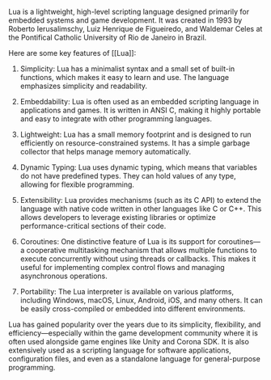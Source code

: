 

Lua is a lightweight, high-level scripting language designed primarily for embedded systems and game development. It was created in 1993 by Roberto Ierusalimschy, Luiz Henrique de Figueiredo, and Waldemar Celes at the Pontifical Catholic University of Rio de Janeiro in Brazil.

Here are some key features of [[Lua]]:

1. Simplicity: Lua has a minimalist syntax and a small set of built-in functions, which makes it easy to learn and use. The language emphasizes simplicity and readability.

2. Embeddability: Lua is often used as an embedded scripting language in applications and games. It is written in ANSI C, making it highly portable and easy to integrate with other programming languages.

3. Lightweight: Lua has a small memory footprint and is designed to run efficiently on resource-constrained systems. It has a simple garbage collector that helps manage memory automatically.

4. Dynamic Typing: Lua uses dynamic typing, which means that variables do not have predefined types. They can hold values of any type, allowing for flexible programming.

5. Extensibility: Lua provides mechanisms (such as its C API) to extend the language with native code written in other languages like C or C++. This allows developers to leverage existing libraries or optimize performance-critical sections of their code.

6. Coroutines: One distinctive feature of Lua is its support for coroutines—a cooperative multitasking mechanism that allows multiple functions to execute concurrently without using threads or callbacks. This makes it useful for implementing complex control flows and managing asynchronous operations.

7. Portability: The Lua interpreter is available on various platforms, including Windows, macOS, Linux, Android, iOS, and many others. It can be easily cross-compiled or embedded into different environments.

Lua has gained popularity over the years due to its simplicity, flexibility, and efficiency—especially within the game development community where it is often used alongside game engines like Unity and Corona SDK. It is also extensively used as a scripting language for software applications, configuration files, and even as a standalone language for general-purpose programming.